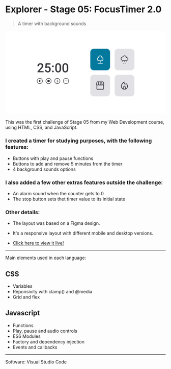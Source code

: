 # Explorer - Stage 05: FocusTimer 2.0

> A timer with background sounds

![preview](./.github/stage05-focustimer.png)

This was the first challenge of Stage 05 from my Web Development course, using HTML, CSS, and JavaScript.

### I created a timer for studying purposes, with the following features:

- Buttons with play and pause functions
- Buttons to add and remove 5 minutes from the timer
- 4 background sounds options

### I also added a few other extras features outside the challenge:

- An alarm sound when the counter gets to 0
- The stop button sets thet timer value to its initial state

### Other details:

- The layout was based on a Figma design.

- It's a responsive layout with different mobile and desktop versions.

- [Click here to view it live!](https://jessicaranft.github.io/explorer-Stage05-FocusTimer/)

---

Main elements used in each language:

## CSS

- Variables
- Reponsivity with clamp() and @media
- Grid and flex

## Javascript

- Functions
- Play, pause and audio controls
- ES6 Modules
- Factory and dependency injection
- Events and callbacks

---

Software: Visual Studio Code
